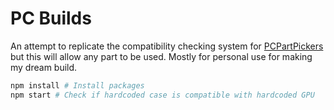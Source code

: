 # PC Builds

An attempt to replicate the compatibility checking system for [PCPartPickers](https://sg.pcpartpicker.com) but this will allow any part to be used. Mostly for personal use for making my dream build.

```sh
npm install # Install packages
npm start # Check if hardcoded case is compatible with hardcoded GPU
```
